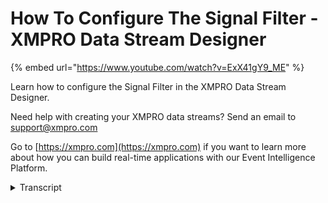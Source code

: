 # How To Configure The Signal Filter - XMPRO Data Stream Designer
{% embed url="https://www.youtube.com/watch?v=ExX41gY9_ME" %}

Learn how to configure the Signal Filter in the XMPRO Data Stream Designer. 

Need help with creating your XMPRO data streams? Send an email to support@xmpro.com 

Go to [https://xmpro.com](https://xmpro.com) if you want to learn more about how you can build real-time applications with our Event Intelligence Platform.
<details>
<summary>Transcript</summary>well we are going to do here is look at

how to set up and configure the single

filter agent this agent allows you to

pass signals that are either higher or

lower than the cutoff frequency I've set

up an assured sequel context provider

which will get signal data for us from a

sequel database that is located in the

cloud to add your signal filter agent go

to the toolbox and search for signal

filter you will find it under functions

click on the agent and drag to the

canvas note that a default name has been

given to this agent which you can change

by clicking on the white space and start

typing now connect the output in point

of the first item to the input end point

of the second click save to configure

this agent click on it and click on

configure first make sure you're using

the correct collection if you'd like to

change this you can click on the drop

down and select another collection then

you need to select a signal color which

is an attribute that comes from the

preceding agent in this case our as your

agent next you need to specify the type

of filter you'd like to apply which can

either be low pass or high pass I'm

going to select high pass then you need

to add your sampling frequency which is

the number of data points acquired by

second add your cutoff frequency

and specify your order click apply and

click Save to make sure that you've

configured your stream correctly you can

use the integrity check if none of your

agents are highlighted in red it means

that everything is fine to run your

stream click on publish to view the live

data click on live view select your

signal filter agent and click Save and

you'll see the data start coming through
</details>
